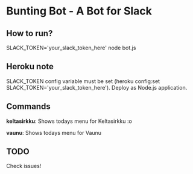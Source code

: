 # Bunting Bot - A Bot for Slack

## How to run?

SLACK_TOKEN='your_slack_token_here' node bot.js

## Heroku note

SLACK_TOKEN config variable must be set (heroku config:set SLACK_TOKEN='your_slack_token_here').
Deploy as Node.js application.

## Commands

**keltasirkku**: Shows todays menu for Keltasirkku  :o

**vaunu**: Shows todays menu for Vaunu 

## TODO

Check issues!
